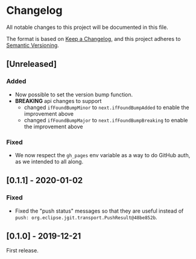 # Changelog
All notable changes to this project will be documented in this file.

The format is based on [Keep a Changelog](https://keepachangelog.com/en/1.0.0/),
and this project adheres to [Semantic Versioning](https://semver.org/spec/v2.0.0.html).

## [Unreleased]
### Added
- Now possible to set the version bump function.
- **BREAKING** api changes to support
  - changed `ifFoundBumpMinor` to `next.ifFoundBumpAdded` to enable the improvement above
  - changed `ifFoundBumpMajor` to `next.ifFoundBumpBreaking` to enable the improvement above
### Fixed
- We now respect the `gh_pages` env variable as a way to do GitHub auth, as we intended to all along.

## [0.1.1] - 2020-01-02
### Fixed
- Fixed the "push status" messages so that they are useful instead of `push: org.eclipse.jgit.transport.PushResult@48be852b`.

## [0.1.0] - 2019-12-21
First release.
